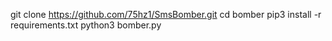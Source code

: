 
git clone https://github.com/75hz1/SmsBomber.git
cd bomber
pip3 install -r requirements.txt
python3 bomber.py


